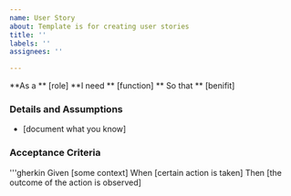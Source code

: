 ```yaml
---
name: User Story
about: Template is for creating user stories
title: ''
labels: ''
assignees: ''

---
```


**As a ** [role]
**I need ** [function]
** So that ** [benifit]

### Details and Assumptions
* [document what you know]

### Acceptance Criteria

'''gherkin
Given [some context]
When [certain action is taken]
Then [the outcome of the action is observed]
